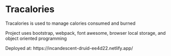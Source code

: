 <h1>Tracalories</h1>

<p>Tracalories is used to manage calories consumed and burned</p>
<p>Project uses bootstrap, webpack, font awesome, browser local storage, and object oriented programming</p>
<p>Deployed at: https://incandescent-druid-ee4d22.netlify.app/</p>
